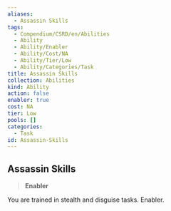 ```yaml
---
aliases:
  - Assassin Skills
tags:
  - Compendium/CSRD/en/Abilities
  - Ability
  - Ability/Enabler
  - Ability/Cost/NA
  - Ability/Tier/Low
  - Ability/Categories/Task
title: Assassin Skills
collection: Abilities
kind: Ability
action: false
enabler: true
cost: NA
tier: Low
pools: []
categories:
  - Task
id: Assassin-Skills
---
```

## Assassin Skills    
>**Enabler**  
    
You are trained in stealth and disguise tasks. Enabler.
